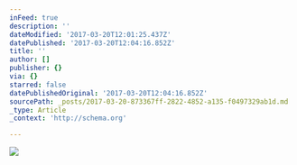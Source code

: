 ```yaml
---
inFeed: true
description: ''
dateModified: '2017-03-20T12:01:25.437Z'
datePublished: '2017-03-20T12:04:16.852Z'
title: ''
author: []
publisher: {}
via: {}
starred: false
datePublishedOriginal: '2017-03-20T12:04:16.852Z'
sourcePath: _posts/2017-03-20-873367ff-2822-4852-a135-f0497329ab1d.md
_type: Article
_context: 'http://schema.org'

---
```

<article style=""><img src="https://the-grid-user-content.s3-us-west-2.amazonaws.com/ceb1d64c-ef7c-4d45-abde-4caf4be5a608.png" /></article>